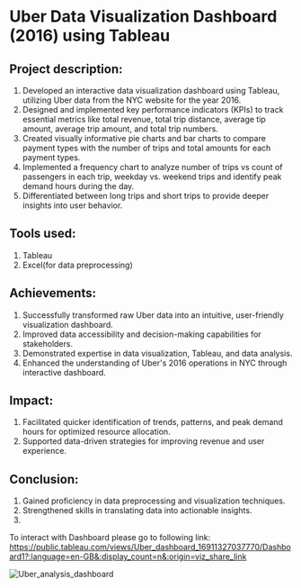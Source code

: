 # Uber Data Visualization Dashboard (2016) using Tableau

## Project description:
1. Developed an interactive data visualization dashboard using Tableau, utilizing Uber data from the NYC website for the year 2016.
2. Designed and implemented key performance indicators (KPIs) to track essential metrics like total revenue, total trip distance, 
   average tip amount, average trip amount, and total trip numbers.
3. Created visually informative pie charts and bar charts to compare payment types with the number of trips and total amounts for each 
   payment types.
4. Implemented a frequency chart to analyze number of trips vs count of passengers in each trip, weekday vs. weekend trips and identify
   peak demand hours during the day.
5. Differentiated between long trips and short trips to provide deeper insights into user behavior.


## Tools used:
1. Tableau
2. Excel(for data preprocessing)


## Achievements:
1. Successfully transformed raw Uber data into an intuitive, user-friendly visualization dashboard.
2. Improved data accessibility and decision-making capabilities for stakeholders.
3. Demonstrated expertise in data visualization, Tableau, and data analysis.
4. Enhanced the understanding of Uber's 2016 operations in NYC through interactive dashboard.


## Impact:
1. Facilitated quicker identification of trends, patterns, and peak demand hours for optimized resource allocation.
2. Supported data-driven strategies for improving revenue and user experience.

 
## Conclusion:
1. Gained proficiency in data preprocessing and visualization techniques.
2. Strengthened skills in translating data into actionable insights.
3. 

To interact with Dashboard please go to following link: https://public.tableau.com/views/Uber_dashboard_16911327037770/Dashboard1?:language=en-GB&:display_count=n&:origin=viz_share_link

![Uber_analysis_dashboard](https://github.com/rockraj999/Visualizations/assets/121096737/ac5b95e8-cbfe-48a0-9b6c-ef44a64f1b66)















